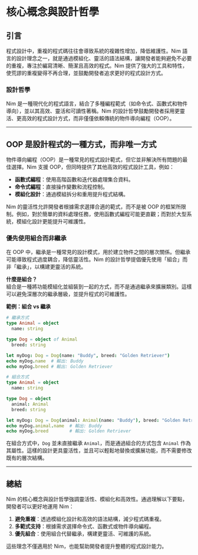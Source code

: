 # 核心概念與設計哲學

## 引言
程式設計中，重複的程式碼往往會導致系統的複雜性增加，降低維護性。Nim 語言的設計理念之一，就是通過模組化、靈活的語法結構，讓開發者能夠避免不必要的重複，專注於編寫清晰、簡潔且高效的程式。Nim 提供了強大的工具和特性，使荒謬的重複變得不再合理，並鼓勵開發者追求更好的程式設計方式。

### 設計哲學
Nim 是一種現代化的程式語言，結合了多種編程範式（如命令式、函數式和物件導向），並以其高效、靈活和可讀性著稱。Nim 的設計哲學鼓勵開發者採用更靈活、更高效的程式設計方式，而非僅僅依賴傳統的物件導向編程（OOP）。

---

## OOP 是設計程式的一種方式，而非唯一方式  

物件導向編程（OOP）是一種常見的程式設計範式，但它並非解決所有問題的最佳選擇。Nim 支援 OOP，但同時提供了其他高效的程式設計工具，例如：

- **函數式編程**：使用高階函數和迭代器處理集合資料。
- **命令式編程**：直接操作變數和流程控制。
- **模組化設計**：通過模組拆分和重用提升程式結構。

Nim 的靈活性允許開發者根據需求選擇合適的範式，而不是被 OOP 的框架所限制。例如，對於簡單的資料處理任務，使用函數式編程可能更直觀；而對於大型系統，模組化設計更能提升可維護性。

### 優先使用組合而非繼承  

在 OOP 中，繼承是一種常見的設計模式，用於建立物件之間的層次關係。但繼承可能導致程式過度耦合，降低靈活性。Nim 的設計哲學提倡優先使用「組合」而非「繼承」，以構建更靈活的系統。

**什麼是組合？**  
組合是一種將功能模組化並組裝到一起的方式，而不是通過繼承來擴展類別。這樣可以避免深層次的繼承層級，並提升程式的可維護性。

**範例：組合 vs 繼承**
```nim
# 繼承方式
type Animal = object
  name: string

type Dog = object of Animal
  breed: string

let myDog: Dog = Dog(name: "Buddy", breed: "Golden Retriever")
echo myDog.name  # 輸出: Buddy
echo myDog.breed # 輸出: Golden Retriever

# 組合方式
type Animal = object
  name: string

type Dog = object
  animal: Animal
  breed: string

let myDog: Dog = Dog(animal: Animal(name: "Buddy"), breed: "Golden Retriever")
echo myDog.animal.name  # 輸出: Buddy
echo myDog.breed        # 輸出: Golden Retriever
```

在組合方式中，`Dog` 並未直接繼承 `Animal`，而是通過組合的方式包含 `Animal` 作為其屬性。這樣的設計更具靈活性，並且可以輕鬆地替換或擴展功能，而不需要修改既有的層次結構。

---

## 總結

Nim 的核心概念與設計哲學強調靈活性、模組化和高效性。通過理解以下要點，開發者可以更好地運用 Nim：

1. **避免重複**：透過模組化設計和高效的語法結構，減少程式碼重複。
2. **多範式支持**：根據需求選擇命令式、函數式或物件導向編程。
3. **優先組合**：使用組合代替繼承，構建更靈活、可維護的系統。

這些理念不僅適用於 Nim，也能幫助開發者提升整體的程式設計能力。